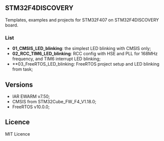 ## STM32F4DISCOVERY
Templates, examples and projects for STM32F407 on STM32F4DISCOVERY board.

### List
  - **01_CMSIS_LED_blinking**: the simplest LED blinking with CMSIS only;
  - **02_RCC_TIM6_LED_blinking**: RCC config with HSE and PLL for 168MHz frequency,
  and TIM6 interrupt LED blinking;
  - **03_FreeRTOS_LED_blinking: FreeRTOS project setup and LED blinking from task;
## Versions
  - IAR EWARM v7.50;
  - CMSIS from STM32Cube_FW_F4_V1.18.0;
  - FreeRTOS v10.0.0;

## Licence
MIT Licence

